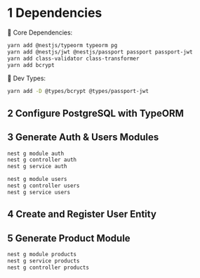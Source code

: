 # 1 Dependencies

🔧 Core Dependencies:

```bash
yarn add @nestjs/typeorm typeorm pg
yarn add @nestjs/jwt @nestjs/passport passport passport-jwt
yarn add class-validator class-transformer
yarn add bcrypt
```

🧪 Dev Types:

```bash
yarn add -D @types/bcrypt @types/passport-jwt
```

## 2 Configure PostgreSQL with TypeORM

## 3 Generate Auth & Users Modules

```bash
nest g module auth
nest g controller auth
nest g service auth

nest g module users
nest g controller users
nest g service users
```

## 4 Create and Register User Entity

## 5 Generate Product Module

```bash
nest g module products
nest g service products
nest g controller products
```
